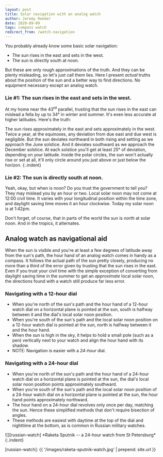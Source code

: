 ```yaml
---
layout: post
title: Solar navigation with an analog watch
author: Jeremy Reeder
date: 2020-09-09
tags: compass watch
redirect_from: /watch-navigation
---
```


You probably already know some basic solar navigation:
- The sun rises in the east and sets in the west.
- The sun is directly south at noon.

But these are only rough approximations of the truth. And they can be plenty
misleading, so let's just call them lies. Here I present _actual_ truths about
the position of the sun and a better way to find directions. No equipment
necessary except an analog watch.

### Lie #1: The sun rises in the east and sets in the west.

At my home near the 43<sup>rd</sup> parallel, trusting that the sun rises in the east can
mislead a fella by up to 34° in winter and summer. It's even less
accurate at higher latitudes. Here's the truth:

The sun rises approximately in the east and sets approximately in the west.
Twice a year, at the equinoxes, any deviation from due east and due west is negligible.
But the sun deviates northward in both rising and setting as we approach the June solstice.
And it deviates southward as we approach the December solstice.
At each solstice you'll get at least 25° of deviation, depending on your latitude.
Inside the polar circles, the sun won't actually rise or set at all, it'll only circle around you just above or just below the horizon.
{:.indent}

### Lie #2: The sun is directly south at noon.

Yeah, okay, but when is noon? Do you trust the government to tell you? They may
mislead you by an hour or two. Local solar noon may not come at 12:00 civil
time. It varies with your longitudinal position within the time zone, and
daylight saving time moves it an hour clockwise. Today my solar noon is at
1:42pm.

Don't forget, of course, that in parts of the world the sun is _north_ at
solar noon. And in the tropics, it alternates.

## Analog watch as navigational aid

When the sun is visible and you're at least a few degrees of latitude away from
the sun's path, the hour hand of an analog watch comes in handy as a compass.
It follows the actual path of the sun pretty closely, producing no more than a
third of the error given by trusting that the sun rises in the east. Even if
you trust your civil time with the simple exception of converting from daylight
saving time in the summer to get an _approximate_ local solar noon, the
directions found with a watch still produce far less error.

### Navigating with a 12-hour dial
- When you're north of the sun's path and the hour hand of a 12-hour watch dial on a horizontal plane is pointed at the sun, south is halfway between it and the dial's local solar noon position.
- When you're south of the sun's path and the local solar noon position on a 12-hour watch dial is pointed at the sun, north is halfway between it and the hour hand.
- When the sun is high in the sky, it helps to hold a small pole (such as a pen) vertically next to your watch and align the hour hand with its shadow.
- NOTE: Navigation is easier with a _24-hour_ dial.

### Navigating with a 24-hour dial
- When you're north of the sun's path and the hour hand of a 24-hour watch dial on a horizontal plane is pointed at the sun, the dial's local solar noon position points approximately southward.
- When you're south of the sun's path and the local solar noon position of a 24-hour watch dial on a horizontal plane is pointed at the sun, the hour hand points approximately northward.
- The hour hand on a 24-hour dial revolves only once per day, matching the sun. Hence these simplified methods that don't require bisection of angles.
- These methods are easiest with daytime at the top of the dial and nighttime at the bottom, as is common in Russian military watches.

<div class="gallery" markdown="1">
![][russian-watch]
*Raketa Sputnik -- a 24-hour watch from St Petersburg*
{:.indent}
</div>


[russian-watch]: {{ '/images/raketa-sputnik-watch.jpg' | prepend: site.url }}
